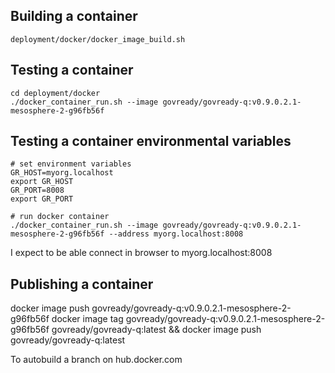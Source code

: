 ## Building a container

```
deployment/docker/docker_image_build.sh
```


## Testing a container

```
cd deployment/docker
./docker_container_run.sh --image govready/govready-q:v0.9.0.2.1-mesosphere-2-g96fb56f
```

## Testing a container environmental variables

```
# set environment variables
GR_HOST=myorg.localhost
export GR_HOST
GR_PORT=8008
export GR_PORT

# run docker container
./docker_container_run.sh --image govready/govready-q:v0.9.0.2.1-mesosphere-2-g96fb56f --address myorg.localhost:8008
```

I expect to be able connect in browser to myorg.localhost:8008


## Publishing a container


docker image push govready/govready-q:v0.9.0.2.1-mesosphere-2-g96fb56f
docker image tag govready/govready-q:v0.9.0.2.1-mesosphere-2-g96fb56f govready/govready-q:latest && docker image push govready/govready-q:latest



To autobuild a branch on hub.docker.com

